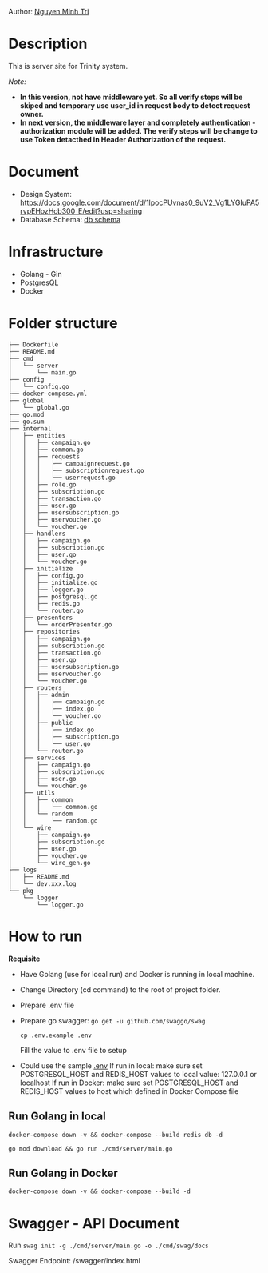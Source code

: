 Author: [Nguyen Minh Tri](https://github.com/sirt102)

# Description

This is server site for Trinity system.

_Note:_

- **In this version, not have middleware yet. So all verify steps will be skiped and temporary use user_id in request body to detect request owner.**
- **In next version, the middleware layer and completely authentication - authorization module will be added. The verify steps will be change to use Token detacthed in Header Authorization of the request.**

# Document

- Design System: https://docs.google.com/document/d/1lpocPUvnas0_9uV2_Vg1LYGIuPA5rvpEHozHcb300_E/edit?usp=sharing
- Database Schema: [db schema](https://drive.google.com/file/d/1oPXOGL3uW0dk9ho0q6BdJO2uziuei2Hl/view?usp=drive_link)

# Infrastructure

- Golang - Gin
- PostgresQL
- Docker

# Folder structure

```
├── Dockerfile
├── README.md
├── cmd
│   └── server
│       └── main.go
├── config
│   └── config.go
├── docker-compose.yml
├── global
│   └── global.go
├── go.mod
├── go.sum
├── internal
│   ├── entities
│   │   ├── campaign.go
│   │   ├── common.go
│   │   ├── requests
│   │   │   ├── campaignrequest.go
│   │   │   ├── subscriptionrequest.go
│   │   │   └── userrequest.go
│   │   ├── role.go
│   │   ├── subscription.go
│   │   ├── transaction.go
│   │   ├── user.go
│   │   ├── usersubscription.go
│   │   ├── uservoucher.go
│   │   └── voucher.go
│   ├── handlers
│   │   ├── campaign.go
│   │   ├── subscription.go
│   │   ├── user.go
│   │   └── voucher.go
│   ├── initialize
│   │   ├── config.go
│   │   ├── initialize.go
│   │   ├── logger.go
│   │   ├── postgresql.go
│   │   ├── redis.go
│   │   └── router.go
│   ├── presenters
│   │   └── orderPresenter.go
│   ├── repositories
│   │   ├── campaign.go
│   │   ├── subscription.go
│   │   ├── transaction.go
│   │   ├── user.go
│   │   ├── usersubscription.go
│   │   ├── uservoucher.go
│   │   └── voucher.go
│   ├── routers
│   │   ├── admin
│   │   │   ├── campaign.go
│   │   │   ├── index.go
│   │   │   └── voucher.go
│   │   ├── public
│   │   │   ├── index.go
│   │   │   ├── subscription.go
│   │   │   └── user.go
│   │   └── router.go
│   ├── services
│   │   ├── campaign.go
│   │   ├── subscription.go
│   │   ├── user.go
│   │   └── voucher.go
│   ├── utils
│   │   ├── common
│   │   │   └── common.go
│   │   └── random
│   │       └── random.go
│   └── wire
│       ├── campaign.go
│       ├── subscription.go
│       ├── user.go
│       ├── voucher.go
│       └── wire_gen.go
├── logs
│   ├── README.md
│   └── dev.xxx.log
└── pkg
    └── logger
        └── logger.go
```

# How to run

**Requisite**

- Have Golang (use for local run) and Docker is running in local machine.
- Change Directory (cd command) to the root of project folder.
- Prepare .env file
- Prepare go swagger: `go get -u github.com/swaggo/swag `

  `cp .env.example .env`

  Fill the value to .env file to setup

- Could use the sample [.env](https://gist.github.com/sirt102/2e8988639cb3f4ab50ea005ffbf6ca35)
  If run in local: make sure set POSTGRESQL_HOST and REDIS_HOST values to local value: 127.0.0.1 or localhost
  If run in Docker: make sure set POSTGRESQL_HOST and REDIS_HOST values to host which defined in Docker Compose file

## Run Golang in local

`docker-compose down -v && docker-compose --build redis db -d`

`go mod download && go run ./cmd/server/main.go`

## Run Golang in Docker

`docker-compose down -v && docker-compose --build -d`

# Swagger - API Document

Run `swag init -g ./cmd/server/main.go -o ./cmd/swag/docs`

Swagger Endpoint: /swagger/index.html
